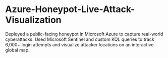 # Azure-Honeypot-Live-Attack-Visualization
Deployed a public-facing honeypot in Microsoft Azure to capture real-world cyberattacks. Used Microsoft Sentinel and custom KQL queries to track 6,000+ login attempts and visualize attacker locations on an interactive global map.
